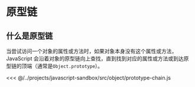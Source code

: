 # 原型链

## 什么是原型链

当尝试访问一个对象的属性或方法时，如果对象本身没有这个属性或方法，JavaScript 会沿着对象的原型链向上查找，直到找到对应的属性或方法或到达原型链的顶端（通常是`Object.prototype`）。

<<< @/../projects/javascript-sandbox/src/object/prototype-chain.js
